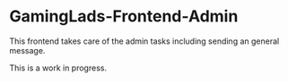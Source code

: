 # GamingLads-Frontend-Admin
This frontend takes care of the admin tasks including sending an general message.

This is a work in progress.
